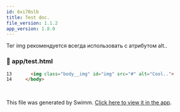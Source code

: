 ```yaml
---
id: 6xi70slb
title: Test doc.
file_version: 1.1.2
app_version: 1.8.0
---
```


Тег img рекомендуется всегда использовать с атрибутом alt..

<!-- NOTE-swimm-snippet: the lines below link your snippet to Swimm -->

### 📄 app/test.html

```html
13       <img class="body__img" id="img" src="#" alt="Cool..">
14     </body>
```

<br/>

This file was generated by Swimm. [Click here to view it in the app](https://app.swimm.io/repos/Z2l0aHViJTNBJTNBdGVzdF9yZXBvJTNBJTNBU2lhcmhlaVMySw==/docs/6xi70slb).
